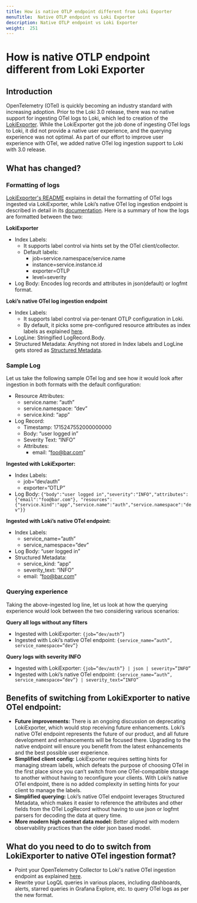 ```yaml
---
title: How is native OTLP endpoint different from Loki Exporter
menuTitle:  Native OTLP endpoint vs Loki Exporter
description: Native OTLP endpoint vs Loki Exporter
weight:  251
---
```


# How is native OTLP endpoint different from Loki Exporter

## Introduction

OpenTelemetry (OTel) is quickly becoming an industry standard with increasing adoption. Prior to the Loki 3.0 release, there was no native support for ingesting OTel logs to Loki, which led to creation of the [LokiExporter](https://github.com/open-telemetry/opentelemetry-collector-contrib/blob/main/exporter/lokiexporter/README.md). While the LokiExporter got the job done of ingesting OTel logs to Loki, it did not provide a native user experience, and the querying experience was not optimal. As part of our effort to improve user experience with OTel, we added native OTel log ingestion support to Loki with 3.0 release.

## What has changed?

### Formatting of logs

[LokiExporter's README](https://github.com/open-telemetry/opentelemetry-collector-contrib/blob/main/exporter/lokiexporter/README.md) explains in detail the formatting of OTel logs ingested via LokiExporter, while Loki’s native OTel log ingestion endpoint is described in detail in its [documentation](https://grafana.com/docs/loki/<LOKI_VERSION>/send-data/otel/). Here is a summary of how the logs are formatted between the two:

**LokiExporter**

- Index Labels:
  - It supports label control via hints set by the OTel client/collector.
  - Default labels:
    - job=service.namespace/service.name
    - instance=service.instance.id
    - exporter=OTLP
    - level=severity
- Log Body: Encodes log records and attributes in json(default) or logfmt format.

**Loki’s native OTel log ingestion endpoint**

- Index Labels:
  - It supports label control via per-tenant OTLP configuration in Loki.
  - By default, it picks some pre-configured resource attributes as index labels as explained [here](http://localhost:3002/docs/loki/<LOKI_VERSION>/send-data/otel/#format-considerations).
- LogLine: Stringified LogRecord.Body.
- Structured Metadata: Anything not stored in Index labels and LogLine gets stored as [Structured Metadata](https://grafana.com/docs/loki/<LOKI_VERSION>/get-started/labels/structured-metadata/).

### Sample Log

Let us take the following sample OTel log and see how it would look after ingestion in both formats with the default configuration:
- Resource Attributes:
  - service.name: “auth”
  - service.namespace: “dev”
  - service.kind: “app”
- Log Record:
  - Timestamp: 1715247552000000000
  - Body: “user logged in”
  - Severity Text: “INFO”
  - Attributes:
    - email: “foo@bar.com”

**Ingested with LokiExporter:**

- Index Labels:
  - job=”dev/auth”
  - exporter=”OTLP”
- Log Body: `{"body":"user logged in","severity":"INFO","attributes":{"email":"foo@bar.com"}, "resources":{"service.kind":"app","service.name":"auth","service.namespace":"dev"}}`

**Ingested with Loki’s native OTel endpoint:**

- Index Labels:
  - service_name=”auth”
  - service_namespace=”dev”
- Log Body: “user logged in”
- Structured Metadata:
  - service_kind: “app”
  - severity_text: “INFO”
  - email: “foo@bar.com”

### Querying experience

Taking the above-ingested log line, let us look at how the querying experience would look between the two considering various scenarios:

**Query all logs without any filters**

- Ingested with LokiExporter: `{job=”dev/auth”}`
- Ingested with Loki’s native OTel endpoint: `{service_name=”auth”, service_namespace=”dev”}`

**Query logs with severity INFO**

- Ingested with LokiExporter: `{job=”dev/auth”} | json | severity=”INFO”`
- Ingested with Loki’s native OTel endpoint: `{service_name=”auth”, service_namespace=”dev”} | severity_text=”INFO”`

## Benefits of switching from LokiExporter to native OTel endpoint:

- **Future improvements:** There is an ongoing discussion on deprecating LokiExporter, which would stop receiving future enhancements. Loki’s native OTel endpoint represents the future of our product, and all future development and enhancements will be focused there. Upgrading to the native endpoint will ensure you benefit from the latest enhancements and the best possible user experience.
- **Simplified client config:** LokiExporter requires setting hints for managing stream labels, which defeats the purpose of choosing OTel in the first place since you can’t switch from one OTel-compatible storage to another without having to reconfigure your clients. With Loki’s native OTel endpoint, there is no added complexity in setting hints for your client to manage the labels.
- **Simplified querying:** Loki’s native OTel endpoint leverages Structured Metadata, which makes it easier to reference the attributes and other fields from the OTel LogRecord without having to use json or logfmt parsers for decoding the data at query time.
- **More modern high context data model:** Better aligned with modern observability practices than the older json based model.

## What do you need to do to switch from LokiExporter to native OTel ingestion format?

- Point your OpenTelemetry Collector to Loki's native OTel ingestion endpoint as explained [here](https://grafana.com/docs/loki/<LOKI_VERSION>/send-data/otel/#loki-configuration).
- Rewrite your LogQL queries in various places, including dashboards, alerts, starred queries in Grafana Explore, etc. to query OTel logs as per the new format.